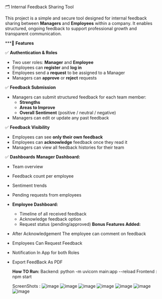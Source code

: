 🗂️ Internal Feedback Sharing Tool

This project is a simple and secure tool designed for internal feedback sharing between **Managers** and **Employees** within a company. It enables structured, ongoing feedback to support professional growth and transparent communication.


***🚀 **Features**

 ✅ **Authentication & Roles**
- Two user roles: **Manager** and **Employee**
- Employees can **register** and **log in**
- Employees send a **request** to be assigned to a Manager
- Managers can **approve** or **reject** requests

 ✅ **Feedback Submission**
- Managers can submit structured feedback for each team member:
  - **Strengths**
  - **Areas to Improve**
  - **Overall Sentiment** (positive / neutral / negative)
- Managers can edit or update any past feedback

 ✅ **Feedback Visibility**
- Employees can see **only their own feedback**
- Employees can **acknowledge** feedback once they read it
- Managers can view all feedback histories for their team

 ✅ **Dashboards**
 **Manager Dashboard:**
  - Team overview
  - Feedback count per employee
  - Sentiment trends
  - Pending requests from employees

- **Employee Dashboard:**
  - Timeline of all received feedback
  - Acknowledge feedback option
  - Request status (pending/approved)
**Bonus Features Added:**
- After Acknowledgement The employee can comment on feedback
- Employees Can Request Feedback
- Notification In App for both Roles
- Export FeedBack As PDF

  **How TO Run:**
  Backend: python -m uvicorn main:app --reload
  Frontend : npm start

  ScreenShots :
  ![image](https://github.com/user-attachments/assets/9e08875e-4054-48e4-a115-f433744a6f98)
  ![image](https://github.com/user-attachments/assets/56334def-ec5b-42b4-a2eb-ef53664386d9)
  ![image](https://github.com/user-attachments/assets/c14558ae-b7d8-4341-90bc-3705b5afacfd)
  ![image](https://github.com/user-attachments/assets/90aa7c96-5c92-438a-9d6d-c5a1cc65105a)
  ![image](https://github.com/user-attachments/assets/c803497f-2f9f-4470-8417-bf27e447e94b)
  ![image](https://github.com/user-attachments/assets/ce16a892-bec9-4b2d-9ee0-cc2130fbe047)
  ![image](https://github.com/user-attachments/assets/1d0f75e6-5948-4a43-9ce5-e9aefb49b359)







